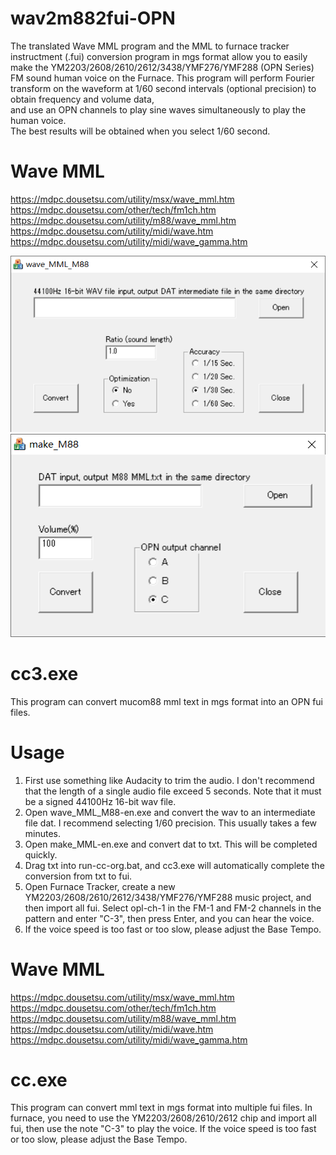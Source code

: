 # wav2m882fui-OPN
 The translated Wave MML program and the MML to furnace tracker instructment (.fui) conversion program in mgs format allow you to easily make the YM2203/2608/2610/2612/3438/YMF276/YMF288 (OPN Series) FM sound human voice on the Furnace.
 This program will perform Fourier transform on the waveform at 1/60 second intervals (optional precision) to obtain frequency and volume data,   
 and use an OPN channels to play sine waves simultaneously to play the human voice.   
 The best results will be obtained when you select 1/60 second.   

# Wave MML
https://mdpc.dousetsu.com/utility/msx/wave_mml.htm  
https://mdpc.dousetsu.com/other/tech/fm1ch.htm  
https://mdpc.dousetsu.com/utility/m88/wave_mml.htm  
https://mdpc.dousetsu.com/utility/midi/wave.htm  
https://mdpc.dousetsu.com/utility/midi/wave_gamma.htm  

![image](https://github.com/denjhang/wav2m882fui-OPL/blob/main/pics/wave_mml_m88.png)
![image](https://github.com/denjhang/wav2m882fui-OPL/blob/main/pics/make_m88.png)

# cc3.exe
This program can convert mucom88 mml text in mgs format into an OPN fui files. 

# Usage
1. First use something like Audacity to trim the audio. I don't recommend that the length of a single audio file exceed 5 seconds. Note that it must be a signed 44100Hz 16-bit wav file.   
2. Open wave_MML_M88-en.exe and convert the wav to an intermediate file dat. I recommend selecting 1/60 precision. This usually takes a few minutes.    
3. Open make_MML-en.exe and convert dat to txt. This will be completed quickly.  
4. Drag txt into run-cc-org.bat, and cc3.exe will automatically complete the conversion from txt to fui.  
5. Open Furnace Tracker, create a new YM2203/2608/2610/2612/3438/YMF276/YMF288 music project, and then import all fui. Select opl-ch-1 in the FM-1 and FM-2 channels in the pattern and enter "C-3", then press Enter, and you can hear the voice.  
6. If the voice speed is too fast or too slow, please adjust the Base Tempo.   

# Wave MML
https://mdpc.dousetsu.com/utility/msx/wave_mml.htm  
https://mdpc.dousetsu.com/other/tech/fm1ch.htm  
https://mdpc.dousetsu.com/utility/m88/wave_mml.htm  
https://mdpc.dousetsu.com/utility/midi/wave.htm  
https://mdpc.dousetsu.com/utility/midi/wave_gamma.htm  
# cc.exe
This program can convert mml text in mgs format into multiple fui files. In furnace, you need to use the YM2203/2608/2610/2612 chip and import all fui, then use the note "C-3" to play the voice. If the voice speed is too fast or too slow, please adjust the Base Tempo.  
